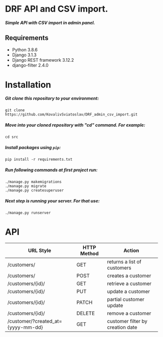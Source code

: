 # DRF API and CSV import.
##### Simple API with CSV import in admin panel.

## Requirements

* Python 3.8.6
* Django 3.1.3
* Django REST framework 3.12.2
* django-filter 2.4.0


# Installation
##### Git clone this repository to your environment:

    git clone https://github.com/KovalivSviatoslav/DRF_admin_csv_import.git

##### Move into your cloned repository with "cd" command. For example:

    cd src

##### Install packages using `pip`:

    pip install -r requirements.txt

##### Run following commands at first project run:

    ./manage.py makemigrations
    ./manage.py migrate
    ./manage.py createsuperuser

##### Next step is running your server. For that use:

    ./manage.py runserver

# API

URL Style | HTTP Method | Action
------------------|-------------|-----------------
/customers/ | GET | returns a list of customers
/customers/ | POST | creates a customer
/customers/{id}/ | GET | retrieve a customer
/customers/{id}/ | PUT | update a customer
/customers/{id}/ | PATCH | partial customer update
/customers/{id}/ | DELETE | remove a customer
/customer/?created_at={yyyy-mm-dd} | GET | customer filter by creation date
